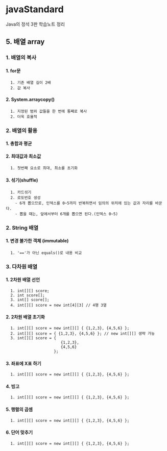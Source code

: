 # javaStandard
Java의 정석 3판 학습노트 정리

## 5. 배열 array
### 1. 배열의 복사
#### 1. for문
      1. 기존 배열 길이 2배
      2. 값 복사
#### 2. System.arraycopy()
      1. 지정된 범위 값들을 한 번에 통째로 복사
      2. 더욱 효율적

### 2. 배열의 활용
#### 1. 총합과 평균
#### 2. 최대값과 최소값
      1. 첫번째 요소로 최대, 최소를 초기화
#### 3. 섞기(shuffle)
      1. 카드섞기
      2. 로또번호 생성
        - 6개 뽑으므로, 인덱스를 0~5까지 반복하면서 임의의 위치에 있는 값과 자리를 바꾼다.
        - 뽑을 때는, 앞에서부터 6개를 뽑으면 된다.(인덱스 0~5)

### 2. String 배열
#### 1. 변경 불가한 객체 (immutable)
      1. '=='가 아닌 equals()로 내용 비교

### 3. 다차원 배열
#### 1. 2차원 배열 선언
      1. int[][] score;
      2. int score[];
      3. int[] score[];
      4. int[][] score = new int[4][3] // 4행 3열
#### 2. 2차원 배열 초기화
      1. int[][] score = new int[][] { {1,2,3}, {4,5,6} };
      2. int[][] score = { {1,2,3}, {4,5,6} }; // new int[][] 생략 가능
      3. int[][] score = {
                            {1,2,3},
                            {4,5,6}
                         };
#### 3. 좌표에 X표 하기
      1. int[][] score = new int[][] { {1,2,3}, {4,5,6} };

#### 4. 빙고
      1. int[][] score = new int[][] { {1,2,3}, {4,5,6} };

#### 5. 행렬의 곱셈
      1. int[][] score = new int[][] { {1,2,3}, {4,5,6} };

#### 6. 단어 맞추기
      1. int[][] score = new int[][] { {1,2,3}, {4,5,6} };
      